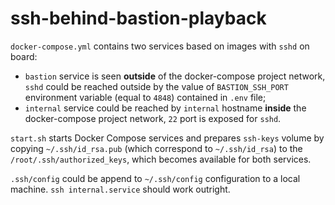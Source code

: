 # ssh-behind-bastion-playback

`docker-compose.yml` contains two services based on images with `sshd` on board:
- `bastion` service is seen **outside** of the docker-compose project network, `sshd` could be reached outside by the value of `BASTION_SSH_PORT` environment variable (equal to `4848`) contained in `.env` file;
- `internal` service could be reached by `internal` hostname **inside** the docker-compose project network, `22` port is exposed for `sshd`.

`start.sh` starts Docker Compose services and prepares `ssh-keys` volume by copying `~/.ssh/id_rsa.pub` (which correspond to `~/.ssh/id_rsa`) to the `/root/.ssh/authorized_keys`, which becomes available for both services.

`.ssh/config` could be append to `~/.ssh/config` configuration to a local machine. `ssh internal.service` should work outright.

